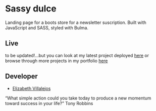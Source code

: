 # Sassy dulce

Landing page for a boots store for a newsletter suscription.
Built with JavaScript and SASS, styled with Bulma.

## Live

to be updated!...but you can look at my latest project deployed [here](https://misselliev.github.io/js-library/) or browse through more projects in my portfolio [here](https://misselliev-portfolio.herokuapp.com/)

## Developer

- [Elizabeth Villalejos](https://dev.to/misselliev)

“What simple action could you take today to produce a new momentum toward success in your life?” Tony Robbins
